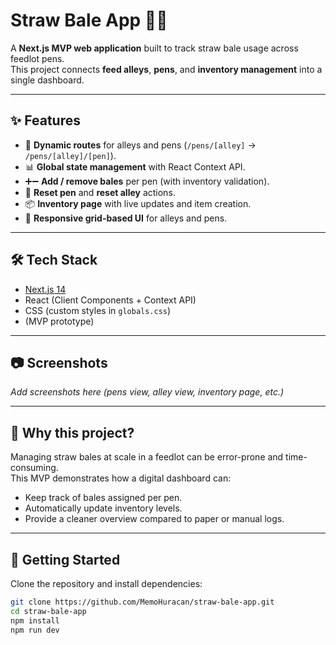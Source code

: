 # Straw Bale App 🐂🌾

A **Next.js MVP web application** built to track straw bale usage across feedlot pens.  
This project connects **feed alleys**, **pens**, and **inventory management** into a single dashboard.

---

## ✨ Features
- 📍 **Dynamic routes** for alleys and pens (`/pens/[alley]` → `/pens/[alley]/[pen]`).
- 📊 **Global state management** with React Context API.
- ➕➖ **Add / remove bales** per pen (with inventory validation).
- 🔄 **Reset pen** and **reset alley** actions.
- 📦 **Inventory page** with live updates and item creation.
- 🎨 **Responsive grid-based UI** for alleys and pens.

---

## 🛠 Tech Stack
- [Next.js 14](https://nextjs.org/)
- React (Client Components + Context API)
- CSS (custom styles in `globals.css`)
-  (MVP prototype)

---

## 📷 Screenshots
_Add screenshots here (pens view, alley view, inventory page, etc.)_

---

## 🚜 Why this project?
Managing straw bales at scale in a feedlot can be error-prone and time-consuming.  
This MVP demonstrates how a digital dashboard can:
- Keep track of bales assigned per pen.
- Automatically update inventory levels.
- Provide a cleaner overview compared to paper or manual logs.

---

## 🚀 Getting Started

Clone the repository and install dependencies:

```bash
git clone https://github.com/MemoHuracan/straw-bale-app.git
cd straw-bale-app
npm install
npm run dev
